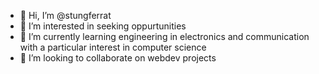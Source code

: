 - 👋 Hi, I’m @stungferrat
- 👀 I’m interested in seeking oppurtunities
- 🌱 I’m currently learning engineering in electronics and communication with a particular interest in computer science
- 💞️ I’m looking to collaborate on webdev projects
  


